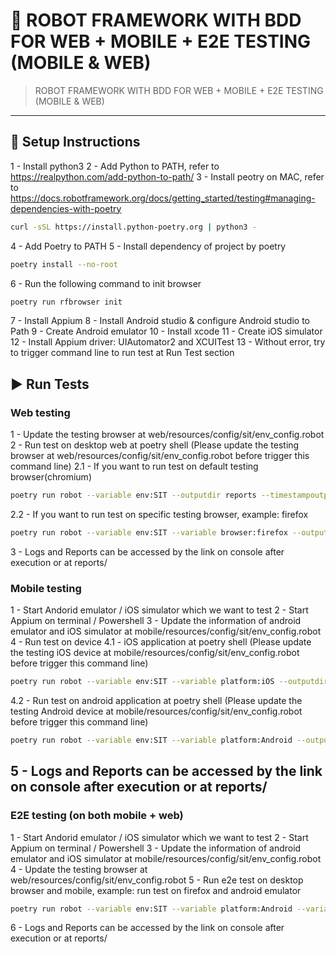 # 🧪 ROBOT FRAMEWORK WITH BDD FOR WEB + MOBILE + E2E TESTING (MOBILE & WEB)

> ROBOT FRAMEWORK WITH BDD FOR WEB + MOBILE + E2E TESTING (MOBILE & WEB)

---

## 🚀 Setup Instructions
1 - Install python3 
2 - Add Python to PATH, refer to https://realpython.com/add-python-to-path/
3 - Install peotry on MAC, refer to https://docs.robotframework.org/docs/getting_started/testing#managing-dependencies-with-poetry
```bash
curl -sSL https://install.python-poetry.org | python3 -
```
4 - Add Poetry to PATH
5 - Install dependency of project by poetry
```bash
poetry install --no-root
```
6 - Run the following command to init browser
```bash
poetry run rfbrowser init
```
7 - Install Appium
8 - Install Android studio & configure Android studio to Path
9 - Create Android emulator
10 - Install xcode
11 - Create iOS simulator
12 - Install Appium driver: UIAutomator2 and XCUITest
13 - Without error, try to trigger command line to run test at Run Test section

## ▶️ Run Tests
### Web testing
1 - Update the testing browser at web/resources/config/sit/env_config.robot
2 - Run test on desktop web at poetry shell (Please update the testing browser at web/resources/config/sit/env_config.robot before trigger this command line)
2.1 - If you want to run test on default testing browser(chromium)
```bash
poetry run robot --variable env:SIT --outputdir reports --timestampoutputs web/testcases/web_sample.robot
```
2.2 - If you want to run test on specific testing browser, example: firefox
```bash
poetry run robot --variable env:SIT --variable browser:firefox --outputdir reports --timestampoutputs web/testcases/web_sample.robot
```
3 - Logs and Reports can be accessed by the link on console after execution or at reports/

### Mobile testing
1 - Start Andorid emulator / iOS simulator which we want to test
2 - Start Appium on terminal / Powershell
3 - Update the information of android emulator and iOS simulator at mobile/resources/config/sit/env_config.robot
4 - Run test on device
4.1 - iOS application at poetry shell (Please update the testing iOS device at mobile/resources/config/sit/env_config.robot before trigger this command line)
```bash
poetry run robot --variable env:SIT --variable platform:iOS --outputdir reports --timestampoutputs mobile/testcases/mobile_sample.robot
```
4.2 - Run test on android application at poetry shell (Please update the testing Android device at mobile/resources/config/sit/env_config.robot before trigger this command line)
```bash
poetry run robot --variable env:SIT --variable platform:Android --outputdir reports --timestampoutputs mobile/testcases/mobile_sample.robot
```
5 - Logs and Reports can be accessed by the link on console after execution or at reports/
---

### E2E testing (on both mobile + web)
1 - Start Andorid emulator / iOS simulator which we want to test
2 - Start Appium on terminal / Powershell
3 - Update the information of android emulator and iOS simulator at mobile/resources/config/sit/env_config.robot
4 - Update the testing browser at web/resources/config/sit/env_config.robot
5 - Run e2e test on desktop browser and mobile, example: run test on firefox and android emulator
```bash
poetry run robot --variable env:SIT --variable platform:Android --variable browser:firefox --outputdir reports --timestampoutputs mobile/testcases/mobile_sample.robot
```
6 - Logs and Reports can be accessed by the link on console after execution or at reports/